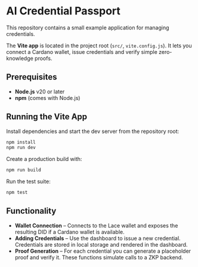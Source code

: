 # AI Credential Passport

This repository contains a small example application for managing credentials.

The **Vite app** is located in the project root (`src/`, `vite.config.js`). It lets you connect a Cardano wallet, issue credentials and verify simple zero-knowledge proofs.

## Prerequisites

- **Node.js** v20 or later
- **npm** (comes with Node.js)

## Running the Vite App

Install dependencies and start the dev server from the repository root:

```bash
npm install
npm run dev
```

Create a production build with:

```bash
npm run build
```

Run the test suite:

```bash
npm test
```

## Functionality

- **Wallet Connection** – Connects to the Lace wallet and exposes the resulting DID if a Cardano wallet is available.
- **Adding Credentials** – Use the dashboard to issue a new credential. Credentials are stored in local storage and rendered in the dashboard.
- **Proof Generation** – For each credential you can generate a placeholder proof and verify it. These functions simulate calls to a ZKP backend.

